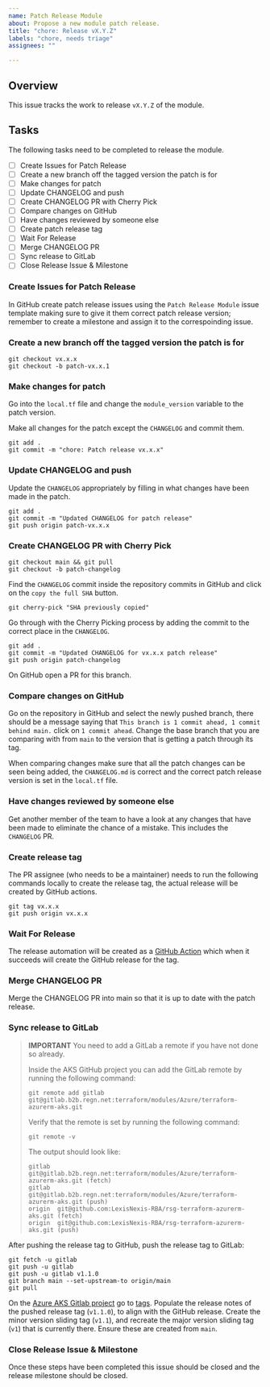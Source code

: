 ```yaml
---
name: Patch Release Module
about: Propose a new module patch release.
title: "chore: Release vX.Y.Z"
labels: "chore, needs triage"
assignees: ""

---
```


<!--
This issue template is only to be used by project maintainers wanting to release a new version of the module.
-->

## Overview

This issue tracks the work to release `vX.Y.Z` of the module.

## Tasks

The following tasks need to be completed to release the module.

- [ ] Create Issues for Patch Release
- [ ] Create a new branch off the tagged version the patch is for
- [ ] Make changes for patch
- [ ] Update CHANGELOG and push
- [ ] Create CHANGELOG PR with Cherry Pick
- [ ] Compare changes on GitHub
- [ ] Have changes reviewed by someone else
- [ ] Create patch release tag
- [ ] Wait For Release
- [ ] Merge CHANGELOG PR
- [ ] Sync release to GitLab
- [ ] Close Release Issue & Milestone

### Create Issues for Patch Release

In GitHub create patch release issues using the `Patch Release Module` issue template making sure to give it them correct patch release version; remember to create a milestone and assign it to the correspoinding issue.

### Create a new branch off the tagged version the patch is for

```shell
git checkout vx.x.x
git checkout -b patch-vx.x.1
```

### Make changes for patch

Go into the `local.tf` file and change the `module_version` variable to the patch version.

Make all changes for the patch except the `CHANGELOG` and commit them.

```shell
git add .
git commit -m "chore: Patch release vx.x.x"
```

### Update CHANGELOG and push

Update the `CHANGELOG` appropriately by filling in what changes have been made in the patch.

```shell
git add .
git commit -m "Updated CHANGELOG for patch release"
git push origin patch-vx.x.x
```

### Create CHANGELOG PR with Cherry Pick

```shell
git checkout main && git pull
git checkout -b patch-changelog
```

Find the `CHANGELOG` commit inside the repository commits in GitHub and click on the `copy the full SHA` button.

```shell
git cherry-pick "SHA previously copied"
```

Go through with the Cherry Picking process by adding the commit to the correct place in the `CHANGELOG`.

```shell
git add .
git commit -m "Updated CHANGELOG for vx.x.x patch release"
git push origin patch-changelog
```

On GitHub open a PR for this branch.

### Compare changes on GitHub

Go on the repository in GitHub and select the newly pushed branch, there should be a message saying that `This branch is 1 commit ahead, 1 commit behind main.` click on `1 commit ahead`. Change the base branch that you are comparing with from `main` to the version that is getting a patch through its tag.

When comparing changes make sure that all the patch changes can be seen being added, the `CHANGELOG.md` is correct and the correct patch release version is set in the `local.tf` file.

### Have changes reviewed by someone else

Get another member of the team to have a look at any changes that have been made to eliminate the chance of a mistake. This includes the `CHANGELOG` PR.

### Create release tag

The PR assignee (who needs to be a maintainer) needs to run the following commands locally to create the release tag, the actual release will be created by GitHub actions.

```shell
git tag vx.x.x
git push origin vx.x.x
```

### Wait For Release

The release automation will be created as a [GitHub Action](https://github.com/LexisNexis-RBA/rsg-terraform-azurerm-aks/actions/workflows/publish-release.yaml) which when it succeeds will create the GitHub release for the tag.

### Merge CHANGELOG PR

Merge the CHANGELOG PR into main so that it is up to date with the patch release.

### Sync release to GitLab

> **IMPORTANT**
> You need to add a GitLab a remote if you have not done so already.
>
> Inside the AKS GitHub project you can add the GitLab remote by running the following command:
>
> `git remote add gitlab git@gitlab.b2b.regn.net:terraform/modules/Azure/terraform-azurerm-aks.git`
>
> Verify that the remote is set by running the following command:
>
> `git remote -v`
>
> The output should look like:
>
> ```shell
> gitlab  git@gitlab.b2b.regn.net:terraform/modules/Azure/terraform-azurerm-aks.git (fetch)
> gitlab  git@gitlab.b2b.regn.net:terraform/modules/Azure/terraform-azurerm-aks.git (push)
> origin  git@github.com:LexisNexis-RBA/rsg-terraform-azurerm-aks.git (fetch)
> origin  git@github.com:LexisNexis-RBA/rsg-terraform-azurerm-aks.git (push)
> ```

After pushing the release tag to GitHub, push the release tag to GitLab:

```shell
git fetch -u gitlab
git push -u gitlab
git push -u gitlab v1.1.0
git branch main --set-upstream-to origin/main
git pull
```

On the [Azure AKS Gitlab project](https://gitlab.b2b.regn.net/terraform/modules/Azure/terraform-azurerm-aks) go to [tags](https://gitlab.b2b.regn.net/terraform/modules/Azure/terraform-azurerm-aks/-/tags). Populate the release notes of the pushed release tag (`v1.1.0`), to align with the GitHub release. Create the minor version sliding tag (`v1.1`), and recreate the major version sliding tag (`v1`) that is currently there. Ensure these are created from `main`.

### Close Release Issue & Milestone

Once these steps have been completed this issue should be closed and the release milestone should be closed.
